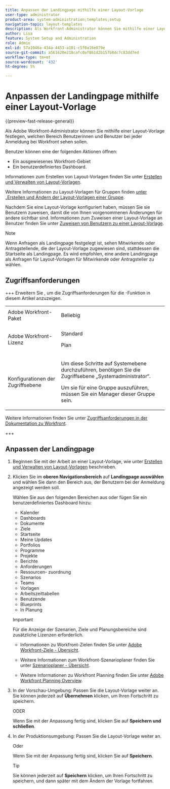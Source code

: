 ```yaml
---
title: Anpassen der Landingpage mithilfe einer Layout-Vorlage
user-type: administrator
product-area: system-administration;templates;setup
navigation-topic: layout-templates
description: Als Workfront-Administrator können Sie mithilfe einer Layout-Vorlage festlegen, welchen Bereich Benutzerinnen und Benutzern bei jeder Anmeldung bei Workfront angezeigt werden soll.
author: Lisa
feature: System Setup and Administration
role: Admin
exl-id: 57a1046a-434a-4453-a101-c5f0a16e079e
source-git-commit: a561620e218cafc0af861d2b157b8dc7c83dd7ed
workflow-type: tm+mt
source-wordcount: '432'
ht-degree: 5%

---
```


# Anpassen der Landingpage mithilfe einer Layout-Vorlage

{{preview-fast-release-general}}

Als Adobe Workfront-Administrator können Sie mithilfe einer Layout-Vorlage festlegen, welchen Bereich Benutzerinnen und Benutzer bei jeder Anmeldung bei Workfront sehen sollen.

Benutzer können eine der folgenden Aktionen öffnen:

* Ein ausgewiesenes Workfront-Gebiet
* Ein benutzerdefiniertes Dashboard.

Informationen zum Erstellen von Layout-Vorlagen finden Sie unter [Erstellen und Verwalten von Layout-Vorlagen](../use-layout-templates/create-and-manage-layout-templates.md).

Weitere Informationen zu Layout-Vorlagen für Gruppen finden [&#x200B; unter „Erstellen und Ändern der Layout-Vorlagen einer Gruppe](../../../administration-and-setup/manage-groups/work-with-group-objects/create-and-modify-a-groups-layout-templates.md).

Nachdem Sie eine Layout-Vorlage konfiguriert haben, müssen Sie sie Benutzern zuweisen, damit die von Ihnen vorgenommenen Änderungen für andere sichtbar sind. Informationen zum Zuweisen einer Layout-Vorlage an Benutzer finden Sie unter [Zuweisen von Benutzern zu einer Layout-Vorlage](../use-layout-templates/assign-users-to-layout-template.md).

>[!NOTE]
>
>Wenn Anfragen als Landingpage festgelegt ist, sehen Mitwirkende oder Antragstellende, die der Layout-Vorlage zugewiesen sind, stattdessen die Startseite als Landingpage. Es wird empfohlen, eine andere Landingpage als Anfragen für Layout-Vorlagen für Mitwirkende oder Antragsteller zu wählen.

## Zugriffsanforderungen

+++ Erweitern Sie , um die Zugriffsanforderungen für die -Funktion in diesem Artikel anzuzeigen.

<table style="table-layout:auto"> 
 <col> 
 <col> 
 <tbody> 
  <tr> 
   <td>Adobe Workfront-Paket</td> 
   <td><p>Beliebig</p></td> 
  </tr> 
  <tr> 
   <td>Adobe Workfront-Lizenz</td> 
   <td><p>Standard</p>
       <p>Plan</p></td>
  </tr> 
  </tr> 
  <tr> 
   <td>Konfigurationen der Zugriffsebene</td> 
   <td> <p>Um diese Schritte auf Systemebene durchzuführen, benötigen Sie die Zugriffsebene „Systemadministrator“.</p>
        <p>Um sie für eine Gruppe auszuführen, müssen Sie ein Manager dieser Gruppe sein.</p> </td> 
  </tr> 
 </tbody> 
</table>

Weitere Informationen finden Sie unter [Zugriffsanforderungen in der Dokumentation zu Workfront](/help/quicksilver/administration-and-setup/add-users/access-levels-and-object-permissions/access-level-requirements-in-documentation.md).

+++

## Anpassen der Landingpage

1. Beginnen Sie mit der Arbeit an einer Layout-Vorlage, wie unter [Erstellen und Verwalten von Layout-Vorlagen](../../../administration-and-setup/customize-workfront/use-layout-templates/create-and-manage-layout-templates.md) beschrieben.
1. Klicken Sie im **oberen Navigationsbereich** auf **Landingpage auswählen** und wählen Sie dann den Bereich aus, der Benutzern bei der Anmeldung angezeigt werden soll.

   Wählen Sie aus den folgenden Bereichen aus oder fügen Sie ein benutzerdefiniertes Dashboard hinzu:

   * Kalender
   * Dashboards
   * Dokumente
   * Ziele
   * Startseite
   * Meine Updates
   * Portfolios
   * Programme
   * Projekte
   * Berichte
   * Anforderungen
   * Ressourcen- zuordnung
   * Szenarios
   * Teams
   * Vorlagen
   * Arbeitszeittabellen
   * Benutzende
   * Blueprints
   * In Planung

   >[!IMPORTANT]
   >
   >Für die Anzeige der Szenarien, Ziele und Planungsbereiche sind zusätzliche Lizenzen erforderlich.
   >
   >* Informationen zu Workfront-Zielen finden Sie unter [Adobe Workfront-Ziele - Übersicht](../../../workfront-goals/goal-management/wf-goals-overview.md).
   >
   >* Weitere Informationen zum Workfront-Szenarioplaner finden Sie unter [Szenarioplaner - Übersicht](../../../scenario-planner/scenario-planner-overview.md).
   >
   >* Weitere Informationen zu Workfront Planning finden Sie unter [Adobe Workfront Planning Overview](/help/quicksilver/planning/general/planning-overview.md).

1. <span class="preview">In der Vorschau-Umgebung: Passen Sie die Layout-Vorlage weiter an. Sie können jederzeit auf **Übernehmen** klicken, um Ihren Fortschritt zu speichern.</span>

   <span class="preview">ODER</span>

   <span class="preview">Wenn Sie mit der Anpassung fertig sind, klicken Sie auf **Speichern und schließen**.</span>

1. In der Produktionsumgebung: Passen Sie die Layout-Vorlage weiter an.

   Oder

   Wenn Sie mit der Anpassung fertig sind, klicken Sie auf **Speichern**.

   >[!TIP]
   >
   >Sie können jederzeit auf **Speichern** klicken, um Ihren Fortschritt zu speichern, und dann später mit dem Ändern der Vorlage fortfahren.
